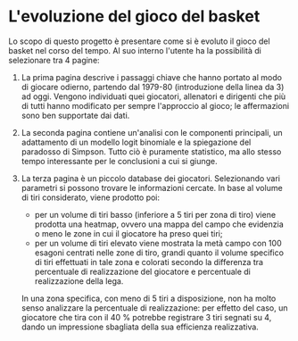 # L'evoluzione del gioco del basket

Lo scopo di questo progetto è presentare come si è evoluto il gioco del basket 
nel corso del tempo. Al suo interno l'utente ha la possibilità di selezionare
tra 4 pagine:
1. La prima pagina descrive i passaggi chiave che hanno portato al modo di 
   giocare odierno, partendo dal 1979-80 (introduzione della linea da 3) ad oggi.
   Vengono individuati quei giocatori, allenatori e dirigenti che più di tutti 
   hanno modificato per sempre l'approccio al gioco; le affermazioni sono ben
   supportate dai dati.
2. La seconda pagina contiene un'analisi con le componenti principali, un 
   adattamento di un modello logit binomiale e la spiegazione del paradosso di 
   Simpson. Tutto ciò è puramente statistico, ma allo stesso tempo interessante
   per le conclusioni a cui si giunge.
3. La terza pagina è un piccolo database dei giocatori. Selezionando vari 
   parametri si possono trovare le informazioni cercate. In base al volume 
   di tiri considerato, viene prodotto poi:
   - per un volume di tiri basso (inferiore a 5 tiri per zona di tiro)
     viene prodotta una heatmap, ovvero una mappa del campo che evidenzia
     o meno le zone in cui il giocatore ha preso quei tiri;
   - per un volume di tiri elevato viene mostrata la metà campo con 100 esagoni
     centrati nelle zone di tiro, grandi quanto il volume specifico 
     di tiri effettuati in tale zona e colorati secondo la differenza tra 
     percentuale di realizzazione del giocatore e percentuale di 
     realizzazione della lega.
   
   In una zona specifica, con meno di 5 tiri a disposizione, non ha molto senso
   analizzare la percentuale di realizzazione: per effetto del caso, un giocatore
   che tira con il 40 % potrebbe registrare 3 tiri segnati su 4, dando un 
   impressione sbagliata della sua efficienza realizzativa.



























